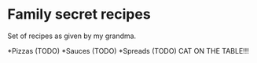 # Family secret recipes

Set of recipes as given by my grandma.

*Pizzas (TODO)
*Sauces (TODO)
*Spreads (TODO)
CAT ON THE TABLE!!!